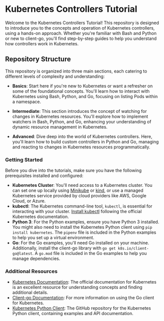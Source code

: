 # Kubernetes Controllers Tutorial

Welcome to the Kubernetes Controllers Tutorial! This repository is designed to introduce you to the concepts and operation of Kubernetes controllers, using a hands-on approach. Whether you're familiar with Bash and Python or new to client-go, you'll find step-by-step guides to help you understand how controllers work in Kubernetes.

## Repository Structure

This repository is organized into three main sections, each catering to different levels of complexity and understanding:

- **Basics**: Start here if you're new to Kubernetes or want a refresher on some of the foundational concepts. You'll learn how to interact with Kubernetes using Bash, Python, and Go, focusing on listing Pods within a namespace.

- **Intermediate**: This section introduces the concept of watching for changes in Kubernetes resources. You'll explore how to implement watchers in Bash, Python, and Go, enhancing your understanding of dynamic resource management in Kubernetes.

- **Advanced**: Dive deep into the world of Kubernetes controllers. Here, you'll learn how to build custom controllers in Python and Go, managing and reacting to changes in Kubernetes resources programmatically.

### Getting Started

Before you dive into the tutorials, make sure you have the following prerequisites installed and configured:

- **Kubernetes Cluster**: You'll need access to a Kubernetes cluster. You can set one up locally using [Minikube](https://minikube.sigs.k8s.io/docs/start/) or [kind](https://kind.sigs.k8s.io/), or use a managed Kubernetes service provided by cloud providers like AWS, Google Cloud, or Azure.
- **kubectl**: The Kubernetes command-line tool, `kubectl`, is essential for interacting with your cluster. [Install kubectl](https://kubernetes.io/docs/tasks/tools/) following the official Kubernetes documentation.
- **Python 3**: For the Python examples, ensure you have Python 3 installed. You might also need to install the Kubernetes Python client using `pip install kubernetes`. The `pipenv` file is included in the Python examples to help you set up a virtual environment.
- **Go**: For the Go examples, you'll need Go installed on your machine. Additionally, install the client-go library with `go get k8s.io/client-go@latest`. A `go.mod` file is included in the Go examples to help you manage dependencies.

### Additional Resources

- [Kubernetes Documentation](https://kubernetes.io/docs/home/): The official documentation for Kubernetes is an excellent resource for understanding concepts and finding additional details.
- [Client-go Documentation](https://pkg.go.dev/k8s.io/client-go): For more information on using the Go client for Kubernetes.
- [Kubernetes Python Client](https://github.com/kubernetes-client/python): The GitHub repository for the Kubernetes Python client, containing examples and API documentation.
